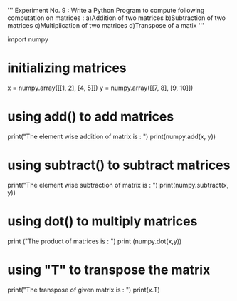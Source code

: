 
'''
Experiment No. 9 : Write a Python Program to compute following computation on matrices :
                   a)Addition of two matrices
                   b)Subtraction of two matrices
                   c)Multiplication of two matrices
                   d)Transpose of a matix
'''

import numpy

# initializing matrices
x = numpy.array([[1, 2], [4, 5]])
y = numpy.array([[7, 8], [9, 10]])

# using add() to add matrices
print("The element wise addition of matrix is : ")
print(numpy.add(x, y))

# using subtract() to subtract matrices
print("The element wise subtraction of matrix is : ")
print(numpy.subtract(x, y))

# using dot() to multiply matrices
print ("The product of matrices is : ")
print (numpy.dot(x,y))


# using "T" to transpose the matrix
print("The transpose of given matrix is : ")
print(x.T)



